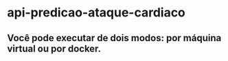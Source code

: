 ﻿# api-predicao-ataque-cardiaco

## Você pode executar de dois modos: por máquina virtual ou por docker.
